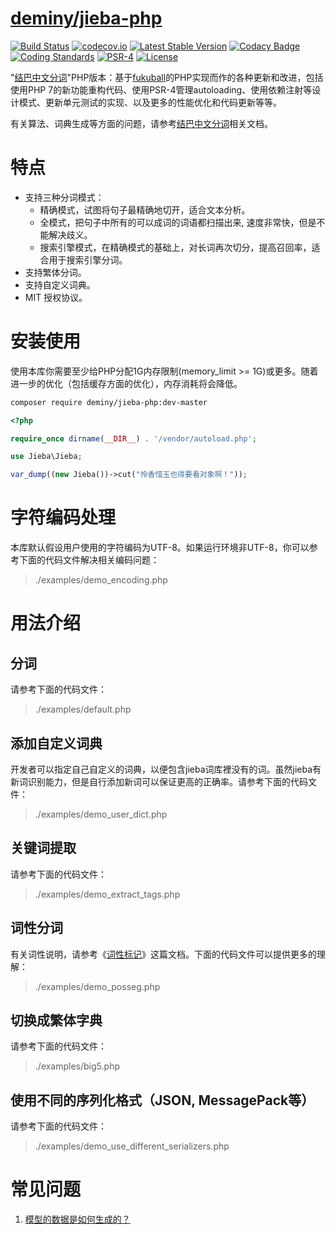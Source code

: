 [deminy/jieba-php](https://github.com/deminy/jieba-php)
================
[![Build Status](https://travis-ci.org/deminy/jieba-php.svg?branch=master)](https://travis-ci.org/deminy/jieba-php)
[![codecov.io](http://codecov.io/github/deminy/jieba-php/coverage.svg?branch=master)](http://codecov.io/github/deminy/jieba-php?branch=master)
[![Latest Stable Version](https://poser.pugx.org/deminy/jieba-php/v/stable.png)](https://packagist.org/packages/deminy/jieba-php)
[![Codacy Badge](https://api.codacy.com/project/badge/Grade/26534521d345458a998eecd3b3008620)](https://www.codacy.com/app/deminy/jieba-php)
[![Coding Standards](https://img.shields.io/badge/cs-PSR--2--R-yellow.svg)](https://github.com/php-fig-rectified/fig-rectified-standards)
[![PSR-4](https://img.shields.io/badge/cs-PSR--4-yellow.svg)](http://www.php-fig.org/psr/psr-4/)
[![License](https://poser.pugx.org/deminy/jieba-php/license.svg)](https://packagist.org/packages/deminy/jieba-php)

"[结巴中文分词](https://github.com/fxsjy/jieba)"PHP版本：基于[fukuball](https://github.com/fukuball/jieba-php)的PHP实现而作的各种更新和改进，包括使用PHP 7的新功能重构代码、使用PSR-4管理autoloading、使用依赖注射等设计模式、更新单元测试的实现、以及更多的性能优化和代码更新等等。

有关算法、词典生成等方面的问题，请参考[结巴中文分词](https://github.com/fxsjy/jieba)相关文档。

# 特点

* 支持三种分词模式：
    * 精确模式，试图将句子最精确地切开，适合文本分析。
    * 全模式，把句子中所有的可以成词的词语都扫描出来, 速度非常快，但是不能解决歧义。
    * 搜索引擎模式，在精确模式的基础上，对长词再次切分，提高召回率，适合用于搜索引擎分词。
* 支持繁体分词。
* 支持自定义词典。
* MIT 授权协议。

# 安装使用

使用本库你需要至少给PHP分配1G内存限制(memory_limit >= 1G)或更多。随着进一步的优化（包括缓存方面的优化），内存消耗将会降低。

```bash
composer require deminy/jieba-php:dev-master
```

```php
<?php

require_once dirname(__DIR__) . '/vendor/autoload.php';

use Jieba\Jieba;

var_dump((new Jieba())->cut("怜香惜玉也得要看对象啊！"));
```

# 字符编码处理

本库默认假设用户使用的字符编码为UTF-8。如果运行环境非UTF-8，你可以参考下面的代码文件解决相关编码问题：

> ./examples/demo_encoding.php

# 用法介绍

## 分词

请参考下面的代码文件：

> ./examples/default.php

## 添加自定义词典

开发者可以指定自己自定义的词典，以便包含jieba词库裡没有的词。虽然jieba有新词识别能力，但是自行添加新词可以保证更高的正确率。请参考下面的代码文件：

> ./examples/demo_user_dict.php

## 关键词提取

请参考下面的代码文件：

> ./examples/demo_extract_tags.php

## 词性分词

有关词性说明，请参考《[词性标记](https://gist.github.com/luw2007/6016931)》这篇文档。下面的代码文件可以提供更多的理解：

> ./examples/demo_posseg.php

## 切换成繁体字典

请参考下面的代码文件：

> ./examples/big5.php

## 使用不同的序列化格式（JSON, MessagePack等）

请参考下面的代码文件：

> ./examples/demo_use_different_serializers.php

# 常见问题

1. [模型的数据是如何生成的？](https://github.com/fxsjy/jieba/issues/7)
